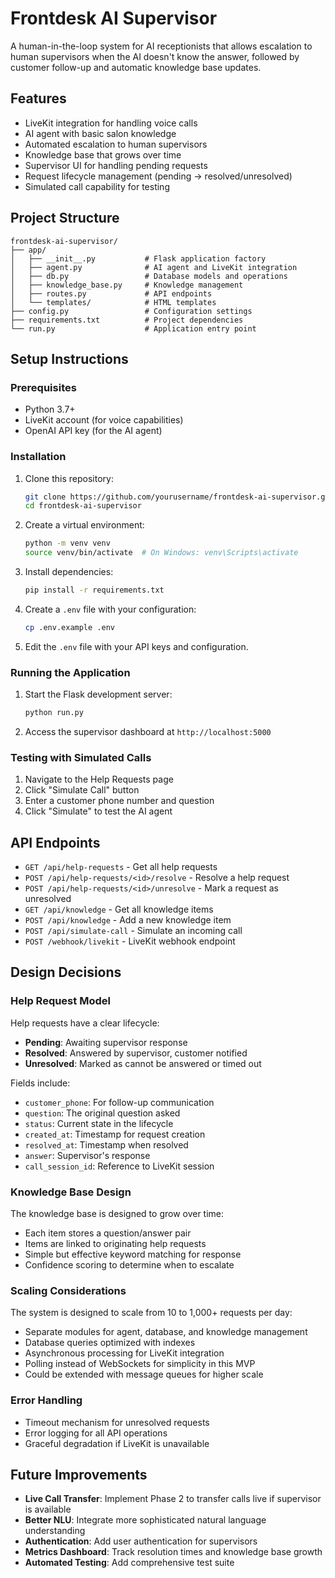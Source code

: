 # Frontdesk AI Supervisor

A human-in-the-loop system for AI receptionists that allows escalation to human supervisors when the AI doesn't know the answer, followed by customer follow-up and automatic knowledge base updates.

## Features

- LiveKit integration for handling voice calls
- AI agent with basic salon knowledge
- Automated escalation to human supervisors
- Knowledge base that grows over time
- Supervisor UI for handling pending requests
- Request lifecycle management (pending → resolved/unresolved)
- Simulated call capability for testing

## Project Structure

```
frontdesk-ai-supervisor/
├── app/
│   ├── __init__.py           # Flask application factory
│   ├── agent.py              # AI agent and LiveKit integration
│   ├── db.py                 # Database models and operations
│   ├── knowledge_base.py     # Knowledge management
│   ├── routes.py             # API endpoints
│   └── templates/            # HTML templates
├── config.py                 # Configuration settings
├── requirements.txt          # Project dependencies
└── run.py                    # Application entry point
```

## Setup Instructions

### Prerequisites

- Python 3.7+
- LiveKit account (for voice capabilities)
- OpenAI API key (for the AI agent)

### Installation

1. Clone this repository:
   ```bash
   git clone https://github.com/yourusername/frontdesk-ai-supervisor.git
   cd frontdesk-ai-supervisor
   ```

2. Create a virtual environment:
   ```bash
   python -m venv venv
   source venv/bin/activate  # On Windows: venv\Scripts\activate
   ```

3. Install dependencies:
   ```bash
   pip install -r requirements.txt
   ```

4. Create a `.env` file with your configuration:
   ```bash
   cp .env.example .env
   ```

5. Edit the `.env` file with your API keys and configuration.

### Running the Application

1. Start the Flask development server:
   ```bash
   python run.py
   ```

2. Access the supervisor dashboard at `http://localhost:5000`

### Testing with Simulated Calls

1. Navigate to the Help Requests page
2. Click "Simulate Call" button
3. Enter a customer phone number and question
4. Click "Simulate" to test the AI agent

## API Endpoints

- `GET /api/help-requests` - Get all help requests
- `POST /api/help-requests/<id>/resolve` - Resolve a help request
- `POST /api/help-requests/<id>/unresolve` - Mark a request as unresolved
- `GET /api/knowledge` - Get all knowledge items
- `POST /api/knowledge` - Add a new knowledge item
- `POST /api/simulate-call` - Simulate an incoming call
- `POST /webhook/livekit` - LiveKit webhook endpoint

## Design Decisions

### Help Request Model

Help requests have a clear lifecycle:
- **Pending**: Awaiting supervisor response
- **Resolved**: Answered by supervisor, customer notified
- **Unresolved**: Marked as cannot be answered or timed out

Fields include:
- `customer_phone`: For follow-up communication
- `question`: The original question asked
- `status`: Current state in the lifecycle
- `created_at`: Timestamp for request creation
- `resolved_at`: Timestamp when resolved
- `answer`: Supervisor's response
- `call_session_id`: Reference to LiveKit session

### Knowledge Base Design

The knowledge base is designed to grow over time:
- Each item stores a question/answer pair
- Items are linked to originating help requests
- Simple but effective keyword matching for response
- Confidence scoring to determine when to escalate

### Scaling Considerations

The system is designed to scale from 10 to 1,000+ requests per day:
- Separate modules for agent, database, and knowledge management
- Database queries optimized with indexes
- Asynchronous processing for LiveKit integration
- Polling instead of WebSockets for simplicity in this MVP
- Could be extended with message queues for higher scale

### Error Handling

- Timeout mechanism for unresolved requests
- Error logging for all API operations
- Graceful degradation if LiveKit is unavailable

## Future Improvements

- **Live Call Transfer**: Implement Phase 2 to transfer calls live if supervisor is available
- **Better NLU**: Integrate more sophisticated natural language understanding
- **Authentication**: Add user authentication for supervisors
- **Metrics Dashboard**: Track resolution times and knowledge base growth
- **Automated Testing**: Add comprehensive test suite
